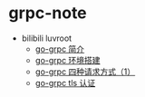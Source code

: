 # grpc-note

- bilibili luvroot
  - [go-grpc 简介](https://www.bilibili.com/video/BV1MD4y1X7tF)
  - [go-grpc 环境搭建](https://www.bilibili.com/video/BV1jf4y1v7Lh)
  - [go-grpc 四种请求方式（1）](https://www.bilibili.com/video/BV16a4y1p7ku)
  - [go-grpc tls 认证](https://www.bilibili.com/video/BV1tV411a7QW)